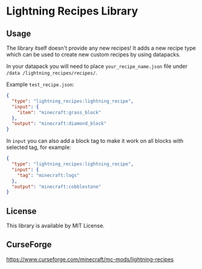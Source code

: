 # Lightning Recipes Library

## Usage

The library itself doesn't provide any new recipes! It adds a new recipe type
which can be used to create new custom recipes by using datapacks.

In your datapack you will need to place `your_recipe_name.json` file under `/data
/lightning_recipes/recipes/`.

Example `test_recipe.json`:
```json
{
  "type": "lightning_recipes:lightning_recipe",
  "input": {
    "item": "minecraft:grass_block"
  },
  "output": "minecraft:diamond_block"
}
```
In `input` you can also add a block tag to make it work on all blocks with selected tag,
for example:
```json
{
  "type": "lightning_recipes:lightning_recipe",
  "input": {
    "tag": "minecraft:logs"
  },
  "output": "minecraft:cobblestone"
}
```

## License

This library is available by MIT License.

## CurseForge

https://www.curseforge.com/minecraft/mc-mods/lightning-recipes
